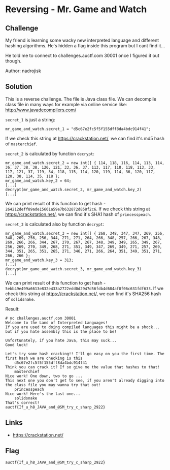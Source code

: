 # Reversing - Mr. Game and Watch

## Challenge
My friend is learning some wacky new interpreted language and different hashing algorithms. He's hidden a flag inside this program but I cant find it...

He told me to connect to challenges.auctf.com 30001 once I figured it out though.

Author: nadrojisk

## Solution
This is a reverse challenge. The file is Java class file. We can decompile class file in many ways for example via online service like: http://www.javadecompilers.com/

`secret_1` is just a string:
```
mr_game_and_watch.secret_1 = "d5c67e2fc5f5f155dff8da4bdc914f41";
```

If we check this string at https://crackstation.net/, we can find it's md5 hash of `masterchief`.

`secret_2` is calculated by function `decrypt`:
```
mr_game_and_watch.secret_2 = new int[] { 114, 118, 116, 114, 113, 114, 36, 37, 38, 38, 120, 121, 33, 36, 37, 113, 117, 118, 118, 113, 33, 117, 121, 37, 119, 34, 118, 115, 114, 120, 119, 114, 36, 120, 117, 120, 38, 114, 35, 118 };
mr_game_and_watch.key_2 = 64;
[...]
decrypt(mr_game_and_watch.secret_2, mr_game_and_watch.key_2)
[...]
```
We can print result of this function to get hash - `264212deff89ade15661a59e7b632872d858f2c6`. If we check this string at https://crackstation.net/, we can find it's SHA1 hash of `princesspeach`.

`secret_3` is calculated also by function `decrypt`:
```
mr_game_and_watch.secret_3 = new int[] { 268, 348, 347, 347, 269, 256, 348, 269, 256, 256, 344, 271, 271, 264, 266, 348, 257, 266, 267, 348, 269, 266, 266, 344, 267, 270, 267, 267, 348, 349, 349, 265, 349, 267, 256, 269, 270, 349, 268, 271, 351, 349, 347, 269, 349, 271, 257, 269, 344, 351, 265, 351, 265, 271, 346, 271, 266, 264, 351, 349, 351, 271, 266, 266 };
mr_game_and_watch.key_3 = 313;
[...]
decrypt(mr_game_and_watch.secret_3, mr_game_and_watch.key_3)
[...]
```

We can print result of this function to get hash - `5ebb49e499a6613e832e433a2722edd0d2947d56fdb4d684af0f06c631fdf633`. If we check this string at https://crackstation.net/, we can find it's SHA256 hash of `solidsnake`.

Result:
```
# nc challenges.auctf.com 30001
Welcome to the Land of Interpreted Languages!
If you are used to doing compiled languages this might be a shock... but if you hate assembly this is the place to be!

Unfortunately, if you hate Java, this may suck...
Good luck!

Let's try some hash cracking!! I'll go easy on you the first time. The first hash we are checking is this
	d5c67e2fc5f5f155dff8da4bdc914f41
Think you can crack it? If so give me the value that hashes to that!
	masterchief
Nice work! One down, two to go ...
This next one you don't get to see, if you aren't already digging into the class file you may wanna try that out!
	princesspeach
Nice work! Here's the last one...
	solidsnake
That's correct!
auctf{If_u_h8_JAVA_and_@SM_try_c_sharp_2922}
```

## Links
* https://crackstation.net/

## Flag
```
auctf{If_u_h8_JAVA_and_@SM_try_c_sharp_2922}
```
